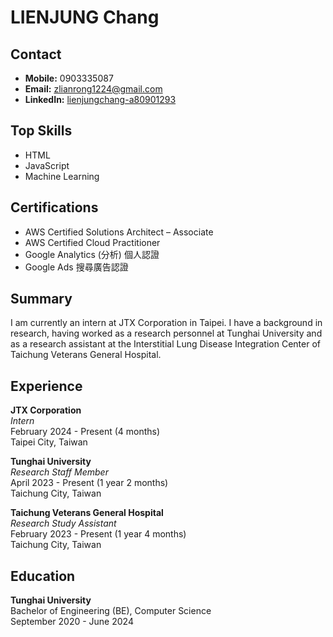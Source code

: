 # LIENJUNG Chang

## Contact

- **Mobile:** 0903335087
- **Email:** zlianrong1224@gmail.com
- **LinkedIn:** [lienjungchang-a80901293](https://www.linkedin.com/in/lienjungchang-a80901293)

## Top Skills

- HTML
- JavaScript
- Machine Learning

## Certifications

- AWS Certified Solutions Architect – Associate
- AWS Certified Cloud Practitioner
- Google Analytics (分析) 個人認證
- Google Ads 搜尋廣告認證

## Summary

I am currently an intern at JTX Corporation in Taipei. I have a background in research, having worked as a research personnel at Tunghai University and as a research assistant at the Interstitial Lung Disease Integration Center of Taichung Veterans General Hospital.

## Experience

**JTX Corporation**  
*Intern*  
February 2024 - Present (4 months)  
Taipei City, Taiwan

**Tunghai University**  
*Research Staff Member*  
April 2023 - Present (1 year 2 months)  
Taichung City, Taiwan

**Taichung Veterans General Hospital**  
*Research Study Assistant*  
February 2023 - Present (1 year 4 months)  
Taichung City, Taiwan

## Education

**Tunghai University**  
Bachelor of Engineering (BE), Computer Science  
September 2020 - June 2024
